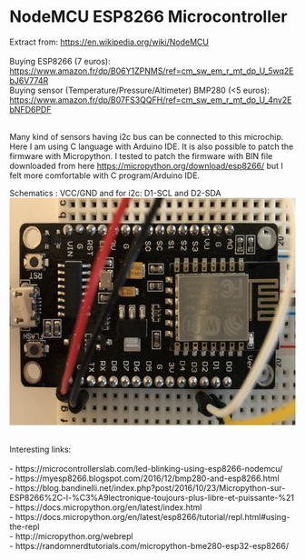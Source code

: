 # NodeMCU ESP8266 Microcontroller

Extract from: https://en.wikipedia.org/wiki/NodeMCU
<br>
<br>Buying ESP8266 (7 euros): https://www.amazon.fr/dp/B06Y1ZPNMS/ref=cm_sw_em_r_mt_dp_U_5wq2EbJ6V774R
<br>Buying sensor (Temperature/Pressure/Altimeter) BMP280 (<5 euros): https://www.amazon.fr/dp/B07FS3QQFH/ref=cm_sw_em_r_mt_dp_U_4nv2EbNFD6PDF

<br>Many kind of sensors having i2c bus can be connected to this microchip. Here I am using C language with Arduino IDE. It is also possible to patch the firmware with Micropython. I tested to patch the firmware with BIN file downloaded from here https://micropython.org/download/esp8266/ but I felt more comfortable with C program/Arduino IDE.

Schematics : VCC/GND and for i2c: D1-SCL and D2-SDA
<img src="../img/esp8266.jpg" width="600" height="400"/>

<br>
Interesting links:<br>
<br>- https://microcontrollerslab.com/led-blinking-using-esp8266-nodemcu/
<br>- https://myesp8266.blogspot.com/2016/12/bmp280-and-esp8266.html
<br>- https://blog.bandinelli.net/index.php?post/2016/10/23/Micropython-sur-ESP8266%2C-l-%C3%A9lectronique-toujours-plus-libre-et-puissante-%21
<br>- https://docs.micropython.org/en/latest/index.html
<br>- https://docs.micropython.org/en/latest/esp8266/tutorial/repl.html#using-the-repl
<br>- http://micropython.org/webrepl
<br>- https://randomnerdtutorials.com/micropython-bme280-esp32-esp8266/
